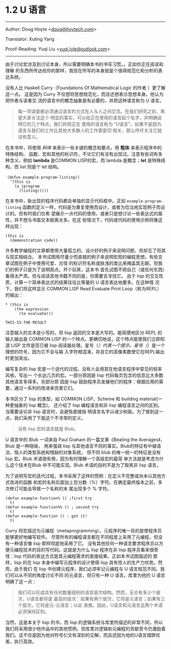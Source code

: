 # 1.2 U 语言
---

Author: Doug Hoyte <[doug@hoytech.com](mailto:doug@hoytech.com)>

Translator: Xuting Yang

Proof-Reading: Yuqi Liu <[yuqi.lyle@outlook.com](mailto:yuqi.lyle@outlook.com)>

---

由于讨论宏涉及到讨论本身，所以需要明确本书的书写习惯。。正如你正在阅读和理解
的东西所传达给你的那样，我现在所写的本身就是个值得规范化和分析的表达系统。


没有人比 Haskell Curry（Foundations Of Mathematical Logic 的作者 ）更了解这一点。
这是因为 Curry 不仅想将思想规范化，而且还想表示思想本身。他认为把作者与读者交
流的语言中的概念抽象是有必要的，并把这种语言称为 U 语言。


> 每一项调查都必须通过语言的方式在人与人之间交流。在我们研究之初，希望大家关注这个
> 明显的事实，可以给正在使用的语言起个名字，并明确说明它的几个特点。我们将把正在
> 使用的语言称为 “U语言”。如果不是因为语言与我们的工作比其他大多数人的工作更密切
> 相关，那么呼吁关注它就没有意义。



在本书中，将使用 _斜体_ 来表示一些关键的概念和要点。用 **粗体** 来表示程序中的特殊结构、
函数、宏和其他的标识符，不论它们有没有出现过。注意有些词有多种含义，例如 **lambda**
是COMMON LISP的宏，而 lambda 是概念；**let** 是特殊结构，而 list 则是个 let 结构。
```
（defun example-program-listing()
  ‘(this is
    (a (program
      (listing)))))
```
在本书中，新出现的程序代码都会单独的显示代码框中。正如 `example-program-listing`
函数的定义一样，代码是为重复使用而设计，或者为恰当地实现例子而设计的。但有时我们仅希
望展示一点代码的使用，或者只是想讨论一些表达式的属性，并不想与书面文本脱离太多。在这
些情况下，代码或代码的使用示例将像这样出现：
```
(this is
  (demonstration code))
```
许多教学编程的文章都使用大量孤立的、设计好的例子来说明问题，但却忘了将其与现实相结合。
本书试图用尽量少而直接的例子来说明宏观的编程思想。有些文章试图在例子中使用可爱、古怪
的标识符名称或肤浅的类比来掩盖其无聊。但我们的例子只是为了说明观点。开个玩笑，这本书
首先试图不把自己（或任何东西）看得太严肃。但与阅读其他书籍不同的是，你需要去寻找它。
由于 lisp 的交互性质，计算一个简单表达式的结果往往比等量的 U 语言表达地要多。在这种情
况下，我们将这样显示 COMMON LISP Read Evaluate Print Loop（称为REPL）的输出：
```
* (this is
    (the expression
      (to evaluate)))

THIS-IS-THE-RESULT
```
注意输入的文本是小写的，但 lisp 返回的文本是大写的。能简便地区分 REPL 的输入输出是
COMMON LISP 的一个特点。更确切地说，这个特点能使我们立即知道 LISP 文件是否已被
lisp 阅读器处理。星号（*）代表一个提示。星号（*）是一个理想的符号，因为它不会与输
入字符相混淆，并且它的高像素数使它在REPL输出时更加突出。


编写复杂的 lisp 宏是一个迭代的过程。没有人会用其在他语言程序中常见的轻率风格，写出一
个长达几页的宏。一部分原因是 lisp 代码每页包含的信息比大多数其他语言多得多。另部分原
因是 lisp 鼓励程序员发展他们的程序：根据应用的需要，通过一系列的改进来完善它们。


本书区分了 lisp 的类型，如 COMMON LISP，Scheme 和 building material(一种更抽象的 lisp 概念)。
还介绍了 lisp 编程语言和非 lisp 编程语言之间的区别。当需要谈论非 lisp 语言时，会避免直接指
明语言名字以减少树敌。为了做到这一点，我们采用了下面这个不寻常的定义。


> 没有 lisp 宏的语言就是 Blub。



U 语言中的 Blub 一词来自 Paul Graham 的一篇文章《Beating the Averages》，Blub 是一种隐喻，
用来强调 lisp 与其他语言不同的事实。Blub的特征有中缀语法、恼人的类型系统和残缺的对象系统，
但不同 blub 的唯一统一的特征是没有 lisp 宏。Blub 术语很有用，因为有时理解一个高级宏的最简
单方法就是考虑为什么这个技术在Blub 中不可能实现。Blub 术语的目的不是为了取笑非 lisp 语言。


为了说明写宏的迭代过程，本书采用了这样的惯例：在定义不完整或尚未以其他方式改进的函数
和宏的名称后面加上百分数（%）字符。在确定最终版本之前，多次修订可能会导致一个名称的末
尾出现多个 % 字符。
```
(defun example-function% () ;first try
  t)
(defun example-function%% () ; second try
  t)
(defun example-function () : got it!
  t)
```


Curry 将宏描述为元编程（metaprogramming）。元程序的唯一目的是使程序员能够更好地编写软件。
 尽管所有的编程语言都在不同程度上采用了元编程，但没有一种语言像 lisp 那样彻底地采用了它。
没有其他任何一种语言要求程序员以方便元编程技术的目的写代码。这就是为什么 lisp 程序在非
 lisp 程序员看来很奇怪：lisp 代码的表达方式是其元编程需求的直接结果。正如本书试图描述的
那样，lisp 的在 lisp 本身中编写元程序的设计使得 lisp 具有惊人的生产力优势。然而，由于我们
在 lisp 中创建元程序，我们必须牢记元编程与 U 语言规范不同。我们可以从不同的角度讨论不同
的元语言，但只有一种 U 语言。库里为他的 U 语言明确了这一点：


> 我们可以形成具有任何数量级别的语言层次结构。然而，无论有多少个层次，U语言都将是
> 最高的层次：如果有两个层次，它将是元语言；如果有三个层次，它将是元-元语言；以此
> 类推。因此，U语言和元语言这两个术语必须保持区别。



当然，这是本关于 lisp 的书，而 lisp 的逻辑系统与库里所描述的非常不同，所以我们将采用很少他作品中的其他惯例。但库里对逻辑和元编程的贡献至今仍激励着我们。这不仅是因为他对符号引文有深刻的见解，而且还因为他的U语言措辞优美，执行高效。
